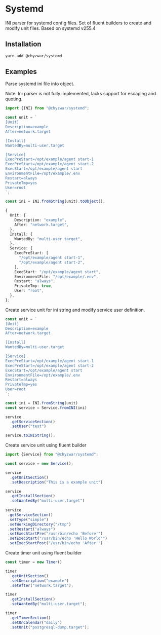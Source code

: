 # Systemd

INI parser for systemd config files. Set of fluent builders to create and modify unit files.
Based on systemd v255.4

## Installation

```sh
yarn add @chyzwar/systemd
```

## Examples

Parse systemd ini file into object.

Note: Ini parser is not fully implemented, lacks support for escaping and quoting.

```ts
import {INI} from "@chyzwar/systemd";

const unit = `
[Unit]
Description=example
After=network.target

[Install]
WantedBy=multi-user.target

[Service]
ExecPreStart=/opt/example/agent start-1
ExecPreStart=/opt/example/agent start-2
ExecStart=/opt/example/agent start
EnvironmentFile=/opt/example/.env
Restart=always
PrivateTmp=yes
User=root
`;

const ini = INI.fromString(unit).toObject();

{
  Unit: {
    Description: "example",
    After: "network.target",
  },
  Install: {
    WantedBy: "multi-user.target",
  },
  Service: {
    ExecPreStart: [
      "/opt/example/agent start-1",
      "/opt/example/agent start-2",
    ],
    ExecStart: "/opt/example/agent start",
    EnvironmentFile: "/opt/example/.env",
    Restart: "always",
    PrivateTmp: true,
    User: "root",
  },
};

```

Create service unit for ini string and modify service user definition.

```ts
const unit = `
[Unit]
Description=example
After=network.target

[Install]
WantedBy=multi-user.target

[Service]
ExecPreStart=/opt/example/agent start-1
ExecPreStart=/opt/example/agent start-2
ExecStart=/opt/example/agent start
EnvironmentFile=/opt/example/.env
Restart=always
PrivateTmp=yes
User=root
`;

const ini = INI.fromString(unit)
const service = Service.fromINI(ini)

service
  .getServiceSection()
  .setUser("test")

service.toINIString();
```

Create service unit using fluent builder

```ts
import {Service} from "@chyzwar/systemd";

const service = new Service();

service
  .getUnitSection()
  .setDescription("This is a example unit")

service
  .getInstallSection()
  .setWantedBy("multi-user.target")
  
service
 .getServiceSection()
 .setType("simple")
 .setWorkingDirectory("/tmp")
 .setRestart("always")
 .setExecStartPre("/usr/bin/echo 'Before'")
 .setExecStart("/usr/bin/echo 'Hello World'")
 .setExecStartPost("/usr/bin/echo 'After'")
```

Create timer unit using fluent builder

```ts
const timer = new Timer()

timer
  .getUnitSection()
  .setDescription("example")
  .setAfter("network.target");

timer
  .getInstallSection()
  .setWantedBy("multi-user.target");  

timer
  .getTimerSection()
  .setOnCalendar("daily")
  .setUnit("postgresql-dump.target");
```
